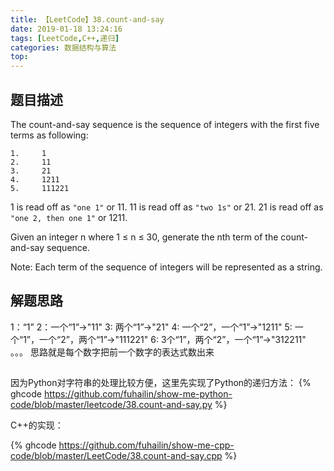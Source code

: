 ```yaml
---
title: 【LeetCode】38.count-and-say
date: 2019-01-18 13:24:16
tags: [LeetCode,C++,递归]
categories: 数据结构与算法
top:
---
```


## 题目描述
The count-and-say sequence is the sequence of integers with the first five terms as following:

    1.     1
    2.     11
    3.     21
    4.     1211
    5.     111221
1 is read off as `"one 1"` or 11.
11 is read off as `"two 1s"` or 21.
21 is read off as `"one 2, then one 1"` or 1211.

Given an integer n where 1 ≤ n ≤ 30, generate the nth term of the count-and-say sequence.

Note: Each term of the sequence of integers will be represented as a string.

## 解题思路

1：“1”
2：一个“1”->"11"
3: 两个“1”->"21"
4: 一个“2”，一个“1”->"1211"
5: 一个“1”，一个“2”，两个“1”->"111221"
6: 3个“1”，两个“2”，一个“1”->"312211"
。。。
思路就是每个数字把前一个数字的表达式数出来

##
因为Python对字符串的处理比较方便，这里先实现了Python的递归方法：
{% ghcode https://github.com/fuhailin/show-me-python-code/blob/master/leetcode/38.count-and-say.py %}

C++的实现：

{% ghcode https://github.com/fuhailin/show-me-cpp-code/blob/master/LeetCode/38.count-and-say.cpp %}
